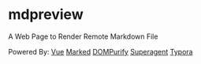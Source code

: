 # mdpreview
 A Web Page to Render Remote Markdown File

Powered By:
[Vue](https://vuejs.org)
[Marked](https://marked.js.org)
[DOMPurify](https://cure53.de/purify)
[Superagent](https://visionmedia.github.io/superagent/)
[Typora](https://typora.io)
